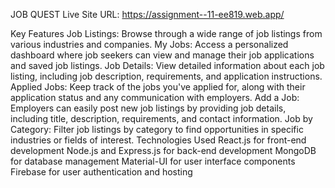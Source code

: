 JOB QUEST
Live Site URL: https://assignment--11-ee819.web.app/

Key Features
Job Listings: Browse through a wide range of job listings from various industries and companies.
My Jobs: Access a personalized dashboard where job seekers can view and manage their job applications and saved job listings.
Job Details: View detailed information about each job listing, including job description, requirements, and application instructions.
Applied Jobs: Keep track of the jobs you've applied for, along with their application status and any communication with employers.
Add a Job: Employers can easily post new job listings by providing job details, including title, description, requirements, and contact information.
Job by Category: Filter job listings by category to find opportunities in specific industries or fields of interest.
Technologies Used
React.js for front-end development
Node.js and Express.js for back-end development
MongoDB for database management
Material-UI for user interface components
Firebase for user authentication and hosting